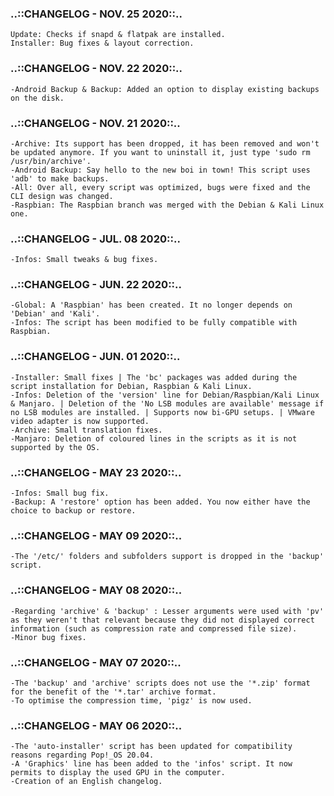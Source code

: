 ### ..::CHANGELOG - NOV. 25 2020::..
```
Update: Checks if snapd & flatpak are installed.
Installer: Bug fixes & layout correction.
```
### ..::CHANGELOG - NOV. 22 2020::..
```
-Android Backup & Backup: Added an option to display existing backups on the disk.
```
### ..::CHANGELOG - NOV. 21 2020::..
```
-Archive: Its support has been dropped, it has been removed and won't be updated anymore. If you want to uninstall it, just type 'sudo rm /usr/bin/archive'.
-Android Backup: Say hello to the new boi in town! This script uses 'adb' to make backups.
-All: Over all, every script was optimized, bugs were fixed and the CLI design was changed.
-Raspbian: The Raspbian branch was merged with the Debian & Kali Linux one.
```
### ..::CHANGELOG - JUL. 08 2020::..
```
-Infos: Small tweaks & bug fixes.
```
### ..::CHANGELOG - JUN. 22 2020::..
```
-Global: A 'Raspbian' has been created. It no longer depends on 'Debian' and 'Kali'.
-Infos: The script has been modified to be fully compatible with Raspbian.
```
### ..::CHANGELOG - JUN. 01 2020::..
```
-Installer: Small fixes | The 'bc' packages was added during the script installation for Debian, Raspbian & Kali Linux.
-Infos: Deletion of the 'version' line for Debian/Raspbian/Kali Linux & Manjaro. | Deletion of the 'No LSB modules are available' message if no LSB modules are installed. | Supports now bi-GPU setups. | VMware video adapter is now supported.
-Archive: Small translation fixes.
-Manjaro: Deletion of coloured lines in the scripts as it is not supported by the OS.
```
### ..::CHANGELOG - MAY  23 2020::..
```
-Infos: Small bug fix.
-Backup: A 'restore' option has been added. You now either have the choice to backup or restore.
```
### ..::CHANGELOG - MAY  09 2020::..
```
-The '/etc/' folders and subfolders support is dropped in the 'backup' script.
```
### ..::CHANGELOG - MAY  08 2020::..  
```
-Regarding 'archive' & 'backup' : Lesser arguments were used with 'pv' as they weren't that relevant because they did not displayed correct information (such as compression rate and compressed file size).
-Minor bug fixes.
```
### ..::CHANGELOG - MAY  07 2020::..
```
-The 'backup' and 'archive' scripts does not use the '*.zip' format for the benefit of the '*.tar' archive format.
-To optimise the compression time, 'pigz' is now used.
```
### ..::CHANGELOG - MAY  06 2020::..
```
-The 'auto-installer' script has been updated for compatibility reasons regarding Pop!_OS 20.04.
-A 'Graphics' line has been added to the 'infos' script. It now permits to display the used GPU in the computer.
-Creation of an English changelog.
```

